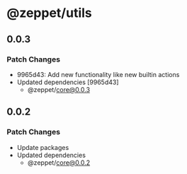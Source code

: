# @zeppet/utils

## 0.0.3

### Patch Changes

- 9965d43: Add new functionality like new builtin actions
- Updated dependencies [9965d43]
  - @zeppet/core@0.0.3

## 0.0.2

### Patch Changes

- Update packages
- Updated dependencies
  - @zeppet/core@0.0.2
